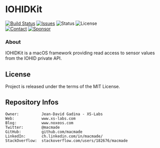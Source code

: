 IOHIDKit
========

[![Build Status](https://img.shields.io/github/actions/workflow/status/macmade/IOHIDKit/ci-mac.yaml?label=macOS&logo=apple)](https://github.com/macmade/IOHIDKit/actions/workflows/ci-mac.yaml)
[![Issues](http://img.shields.io/github/issues/macmade/IOHIDKit.svg?logo=github)](https://github.com/macmade/IOHIDKit/issues)
![Status](https://img.shields.io/badge/status-active-brightgreen.svg?logo=git)
![License](https://img.shields.io/badge/license-mit-brightgreen.svg?logo=open-source-initiative)  
[![Contact](https://img.shields.io/badge/follow-@macmade-blue.svg?logo=twitter&style=social)](https://twitter.com/macmade)
[![Sponsor](https://img.shields.io/badge/sponsor-macmade-pink.svg?logo=github-sponsors&style=social)](https://github.com/sponsors/macmade)

### About

IOHIDKit is a macOS framework providing read access to sensor values from the IOHID private API.

License
-------

Project is released under the terms of the MIT License.

Repository Infos
----------------

    Owner:          Jean-David Gadina - XS-Labs
    Web:            www.xs-labs.com
    Blog:           www.noxeos.com
    Twitter:        @macmade
    GitHub:         github.com/macmade
    LinkedIn:       ch.linkedin.com/in/macmade/
    StackOverflow:  stackoverflow.com/users/182676/macmade

